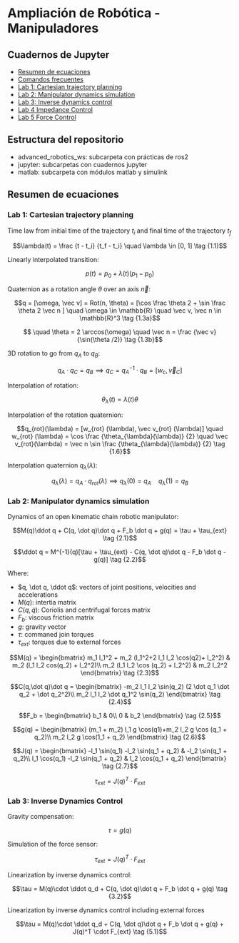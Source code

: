# Ampliación de Robótica - Manipuladores

## Cuadernos de Jupyter

- [Resumen de ecuaciones](jupyter/Ecuaciones.ipynb)
- [Comandos frecuentes](jupyter/FAQ.ipynb)
- [Lab 1: Cartesian trajectory planning](jupyter/lab1/lab1.ipynb)
- [Lab 2: Manipulator dynamics simulation](jupyter/lab2/lab2.ipynb)
- [Lab 3: Inverse dynamics control](jupyter/lab3/lab3.ipynb)
- [Lab 4 Impedance Control](jupyter/lab4/lab4.ipynb)
- [Lab 5 Force Control](jupyter/lab5/lab5.ipynb)

## Estructura del repositorio

- advanced_robotics_ws: subcarpeta con prácticas de ros2
- jupyter: subcarpetas con cuadernos jupyter
- matlab: subcarpeta con módulos matlab y simulink

## Resumen de ecuaciones

### Lab 1: Cartesian trajectory planning

Time law from initial time of the trajectory $t_i$ and final time of the trajectory $t_f$

$$\lambda(t) = \frac {t - t_i} {t_f - t_i} \quad \lambda \in [0, 1] \tag {1.1}$$

Linearly interpolated transition:

$$p(t) = p_0 + \lambda(t) (p_1 - p_0) \tag {1.2}$$

Quaternion as a rotation angle $\theta$ over an axis $\vec n$:

$$q = [\omega, \vec v] = Rot(n, \theta) = [\cos \frac \theta 2 + \sin \frac \theta 2 \vec n ] \quad  \omega \in \mathbb{R} \quad \vec v, \vec n \in \mathbb{R}^3  \tag {1.3a}$$

$$ \quad \theta = 2 \arccos(\omega) \quad \vec n = \frac {\vec v} {\sin(\theta /2)} \tag {1.3b}$$

3D rotation to go from $q_A$ to $q_B$:

$$q_A \cdot q_C = q_B \implies q_C = q_A^{-1} \cdot q_B = [w_c, \vec v_C] \tag {1.4}$$

Interpolation of rotation:

$$\theta_{\lambda} (t) = \lambda(t) \theta \tag {1.5}$$

Interpolation of the rotation quaternion:

$$q_{rot}(\lambda) = [w_{rot} (\lambda), \vec v_{rot} (\lambda)] \quad 
w_{rot} (\lambda) = \cos \frac {\theta_{\lambda}(\lambda)} {2} \quad \vec v_{rot}(\lambda) = \vec n \sin \frac {\theta_{\lambda}(\lambda)} {2} \tag {1.6}$$

Interpolation quaternion $q_{\lambda}(\lambda)$:

$$q_{\lambda}(\lambda) = q_A \cdot q_{rot}(\lambda) \implies q_{\lambda} (0) = q_A \quad q_{\lambda} (1) = q_B \tag {1.7}$$

### Lab 2: Manipulator dynamics simulation

Dynamics of an open kinematic chain robotic manipulator:

$$M(q)\ddot q + C(q, \dot q)\dot q + F_b \dot q + g(q) = \tau + \tau_{ext} \tag {2.1}$$

$$\ddot q = M^{-1}(q)[\tau + \tau_{ext} - C(q, \dot q)\dot q - F_b \dot q - g(q)] \tag {2.2}$$

Where:

- $q, \dot q, \ddot q$: vectors of joint positions, velocities and accelerations
- $M(q)$: intertia matrix
- $C(q, \dot q)$: Coriolis and centrifugal forces matrix
- $F_b$: viscous friction matrix
- $g$: gravity vector
- $\tau$: commaned join torques
- $\tau_{ext}$: torques due to external forces

$$M(q) = \begin{bmatrix}
m_1  l_1^2 + m_2 (l_1^2+2  l_1 l_2  \cos(q2)+ l_2^2) & m_2 (l_1 l_2 cos(q_2) + l_2^2)\\
m_2  (l_1  l_2  \cos (q_2) + l_2^2) & m_2  l_2^2
\end{bmatrix} \tag {2.3}$$

$$C(q,\dot q)\dot q = \begin{bmatrix}
-m_2 l_1 l_2 \sin(q_2) (2 \dot q_1 \dot q_2 + \dot q_2^2)\\
m_2 l_1 l_2 \dot q_1^2 \sin(q_2)
\end{bmatrix} \tag {2.4}$$

$$F_b = \begin{bmatrix}
b_1 & 0\\
0 & b_2
\end{bmatrix} \tag {2.5}$$

$$g(q) = \begin{bmatrix}
(m_1 + m_2) l_1 g \cos(q1)+m_2 l_2 g \cos (q_1 + q_2)\\
m_2 l_2 g \cos(1_1 + q_2)
\end{bmatrix} \tag {2.6}$$

$$J(q) = \begin{bmatrix}
-l_1 \sin(q_1) -l_2 \sin(q_1 + q_2) & -l_2 \sin(q_1 + q_2)\\
 l_1 \cos(q_1) -l_2 \sin(q_1 + q_2) &  l_2 \cos(q_1 + q_2)
\end{bmatrix} \tag {2.7}$$

$$\tau_{ext} = J(q)^T \cdot F_{ext} \tag {2.8}$$

### Lab 3: Inverse Dynamics Control

Gravity compensation:

$$\tau = g(q) \tag {3.1}$$

Simulation of the force sensor:

$$\tau_{ext} = J(q)^T \cdot F_{ext} \tag {2.8}$$


Linearization by inverse dynamics control:

$$\tau = M(q)\cdot \ddot q_d + C(q, \dot q)\dot q + F_b \dot q + g(q) \tag {3.2}$$

Linearization by inverse dynamics control including external forces

$$\tau = M(q)\cdot \ddot q_d + C(q, \dot q)\dot q + F_b \dot q + g(q) + J(q)^T \cdot F_{ext} \tag {5.1}$$